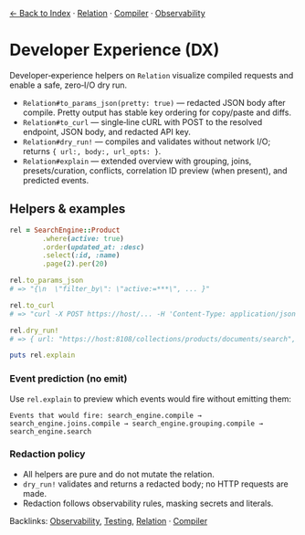 [← Back to Index](./index.md) · [Relation](./relation.md) · [Compiler](./compiler.md) · [Observability](./observability.md)

# Developer Experience (DX)

Developer‑experience helpers on `Relation` visualize compiled requests and enable a safe, zero‑I/O dry run.

- `Relation#to_params_json(pretty: true)` — redacted JSON body after compile. Pretty output has stable key ordering for copy/paste and diffs.
- `Relation#to_curl` — single‑line cURL with POST to the resolved endpoint, JSON body, and redacted API key.
- `Relation#dry_run!` — compiles and validates without network I/O; returns `{ url:, body:, url_opts: }`.
- `Relation#explain` — extended overview with grouping, joins, presets/curation, conflicts, correlation ID preview (when present), and predicted events.

## Helpers & examples

```ruby
rel = SearchEngine::Product
        .where(active: true)
        .order(updated_at: :desc)
        .select(:id, :name)
        .page(2).per(20)

rel.to_params_json
# => "{\n  \"filter_by\": \"active:=***\", ... }"

rel.to_curl
# => "curl -X POST https://host/... -H 'Content-Type: application/json' -H 'X-TYPESENSE-API-KEY: ***' -d '{...}'"

rel.dry_run!
# => { url: "https://host:8108/collections/products/documents/search", body: "{...}", url_opts: { use_cache: true, cache_ttl: 60 } }

puts rel.explain
```

### Event prediction (no emit)

Use `rel.explain` to preview which events would fire without emitting them:

```text
Events that would fire: search_engine.compile → search_engine.joins.compile → search_engine.grouping.compile → search_engine.search
```

### Redaction policy

- All helpers are pure and do not mutate the relation.
- `dry_run!` validates and returns a redacted body; no HTTP requests are made.
- Redaction follows observability rules, masking secrets and literals.

Backlinks: [Observability](./observability.md), [Testing](./testing.md), [Relation](./relation.md) · [Compiler](./compiler.md)
